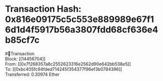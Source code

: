 
Transaction Hash: 0x816e09175c5c553e889989e67f16d1d4f5917b56a3807fdd68cf636e4b85cf7c
====================================================================================
  
#💸Transaction  
Block: [[14456704]]  
From: [[0x7f268357a8c2552623316e2562d90e642bb538e5]]  
To: [[0xbc405fc94fded714245f354377f96ef3b0784396]]  
Transferred: 0.30974 Ether